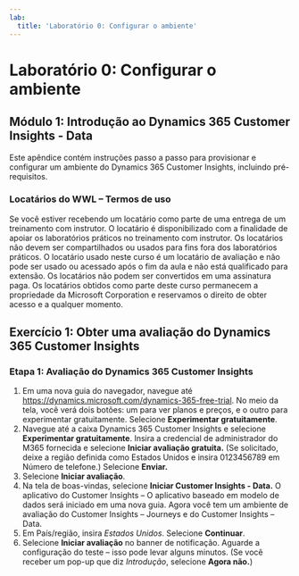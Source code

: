 ```yaml
---
lab:
  title: 'Laboratório 0: Configurar o ambiente'
---
```


# Laboratório 0: Configurar o ambiente

## Módulo 1: Introdução ao Dynamics 365 Customer Insights - Data

Este apêndice contém instruções passo a passo para provisionar e configurar um ambiente do Dynamics 365 Customer Insights, incluindo pré-requisitos.

### Locatários do WWL – Termos de uso
Se você estiver recebendo um locatário como parte de uma entrega de um treinamento com instrutor. O locatário é disponibilizado com a finalidade de apoiar os laboratórios práticos no treinamento com instrutor. Os locatários não devem ser compartilhados ou usados para fins fora dos laboratórios práticos. O locatário usado neste curso é um locatário de avaliação e não pode ser usado ou acessado após o fim da aula e não está qualificado para extensão. Os locatários não podem ser convertidos em uma assinatura paga. Os locatários obtidos como parte deste curso permanecem a propriedade da Microsoft Corporation e reservamos o direito de obter acesso e a qualquer momento.

## Exercício 1: Obter uma avaliação do Dynamics 365 Customer Insights
### Etapa 1: Avaliação do Dynamics 365 Customer Insights
1. Em uma nova guia do navegador, navegue até https://dynamics.microsoft.com/dynamics-365-free-trial. No meio da tela, você verá dois botões: um para ver planos e preços, e o outro para experimentar gratuitamente. Selecione **Experimentar gratuitamente**.
2. Navegue até a caixa Dynamics 365 Customer Insights e selecione **Experimentar gratuitamente**. Insira a credencial de administrador do M365 fornecida e selecione **Iniciar avaliação gratuita.** (Se solicitado, deixe a região definida como Estados Unidos e insira 0123456789 em Número de telefone.) Selecione **Enviar.**
3. Selecione **Iniciar avaliação**.
4. Na tela de boas-vindas, selecione **Iniciar Customer Insights - Data.** O aplicativo do Customer Insights – O aplicativo baseado em modelo de dados será iniciado em uma nova guia. Agora você tem um ambiente de avaliação do Customer Insights – Journeys e do Customer Insights – Data.
5. Em País/região, insira *Estados Unidos*. Selecione **Continuar**.
6. Selecione **Iniciar avaliação** no banner de notificação. Aguarde a configuração do teste – isso pode levar alguns minutos. (Se você receber um pop-up que diz *Introdução*, selecione **Agora não.**)
